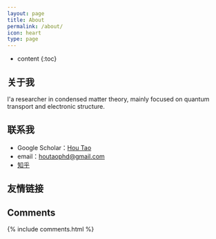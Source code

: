```yaml
---
layout: page
title: About
permalink: /about/
icon: heart
type: page
---
```


* content
{:toc}

## 关于我

I'a researcher in condensed matter theory, mainly focused on quantum transport and electronic structure. 



## 联系我

* Google Scholar：[Hou Tao](https://scholar.google.com/citations?user=_RzNYEoAAAAJ&hl=en)
* email：houtaophd@gmail.com
* [知乎](https://www.zhihu.com/people/Hou.tao)


## 友情链接

## Comments

{% include comments.html %}
